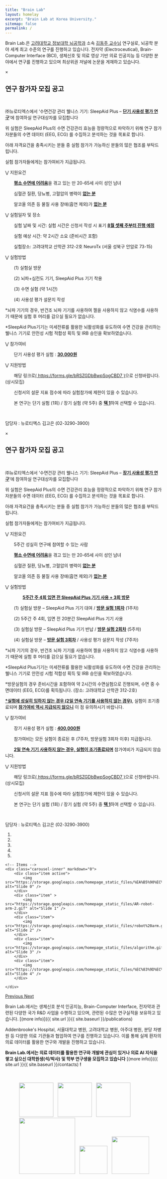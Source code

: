 ```yaml
---
title: "Brain Lab"
layout: homelay
excerpt: "Brain Lab at Korea University."
sitemap: false
permalink: /
---
```


Brain Lab.은 [고려대학교 정보대학 뇌공학과](https://bce.korea.ac.kr/) 소속 [김동주 교수님](https://brainlabku.github.io/professor) 연구실로, 뇌공학 분야 세계 최고 수준의 연구를 진행하고 있습니다. 전자약 (Electroceutical), Brain-Computer Interface (BCI), 생체신호 및 의료 영상 기반 의료 인공지능 등 다양한 분야에서 연구를 진행하고 있으며 최상위권 저널에 논문을 게재하고 있습니다.

<div markdown="0" id = "modal">
  <div class="modal-content">
    <span class="close-btn" id="close-modal-btn">&times;</span>
    <h2>연구 참가자 모집 공고</h2>
    <br>
    <p>㈜뉴로티엑스에서 ‘수면건강 관리 웰니스 기기: SleepAid Plus – <b><u>단기 사용성 평가 연구</u></b>’에 참여하실 연구대상자를 모집합니다</p>
    <p>위 실험은 SleepAid Plus의 수면 건강관리 효능을 정량적으로 파악하기 위해 연구 참가자분들의 수면 데이터 (EEG, ECG) 를 수집하고 분석하는 것을 목표로 합니다.</p>
    <p>아래 자격요건을 충족시키는 분들 중 실험 참가가 가능하신 분들의 많은 협조를 부탁드립니다.</p>
    <p>실험 참가자들에게는 참가여비가 지급됩니다.</p>
    <p> ⋁ 지원요건 </p>
    <p>&emsp;&emsp;<b><u>평소 수면에 어려움</u></b>을 겪고 있는 만 20-65세 사이 성인 남녀</p>
    <p>&emsp;&emsp;심혈관 질환, 당뇨병, 고혈압의 병력이 <b><u>없는 분</u></b></p>
    <p>&emsp;&emsp;알코올 의존 등 물질 사용 장애(흡연 제외)가 <b><u>없는 분</u></b></p>
    <p> ⋁ 실험일자 및 장소 </p>
    <p>&emsp;&emsp;실험 날짜 및 시간: 실험 시간은 신청서 작성 시 표기 <b><u>8월 셋째 주부터 진행 예정</u></b></p>
    <p>&emsp;&emsp;실험 예상 시간: 약 2시간 소요 (준비시간 포함)</p>
    <p>&emsp;&emsp;실험장소: 고려대학교 산학관 312-2호 NeuroTx (서울 성북구 안암로 73-15) </p>
    <p> ⋁ 실험방법 </p>
    <p>&emsp;&emsp;(1) 실험실 방문</p>
    <p>&emsp;&emsp;(2) 뇌파+심전도 기기, SleepAid Plus 기기 착용</p>
    <p>&emsp;&emsp;(3) 수면 실험 (약 1시간)</p>
    <p>&emsp;&emsp;(4) 사용성 평가 설문지 작성</p>
    <p>*뇌파 기기의 경우, 반건조 뇌파 기기를 사용하여 젤을 사용하지 않고 식염수를 사용하기 때문에 실험 후 머리를 감으실 필요가 없습니다.</p>
    <p>*SleepAid Plus기기는 미세전류를 활용한 뇌활성화를 유도하여 수면 건강을 관리하는 웰니스 기기로 안전성 시험 적합성 획득 및 IRB 승인을 확보하였습니다. </p>
    <p> ⋁ 참가여비 </p>
    <p>&emsp;&emsp;단기 사용성 평가 실험 : <b><u>30,000원</u></b> </p>
    <p> ⋁ 지원방법 </p>
    <p>&emsp;&emsp;해당 링크로<a href = "https://forms.gle/bRSZGDbBwpSogCBD7">( https://forms.gle/bRSZGDbBwpSogCBD7 )</a>으로 신청바랍니다.(상시모집)</p>
    <p>&emsp;&emsp;신청서의 설문 지표 점수에 따라 실험참가에 제한이 있을 수 있습니다.</p>
    <p>&emsp;&emsp;본 연구는 단기 실험 (1회) / 장기 실험 (약 5주) 중 <b><u>택 1</u></b>하여 선택할 수 있습니다.</p>
    <br>
    <p>담당자 : 뉴로티엑스 김고은 (02-3290-3900)</p>
  </div>
</div>

<div markdown="0" id = "modal2">
  <div class="modal-content">
    <span class="close-btn2" id="close-modal-btn2">&times;</span>
    <h2>연구 참가자 모집 공고</h2>
    <br>
    <p>㈜뉴로티엑스에서 ‘수면건강 관리 웰니스 기기: SleepAid Plus – <b><u>장기 사용성 평가 연구</u></b>’에 참여하실 연구대상자를 모집합니다</p>
    <p>위 실험은 SleepAid Plus의 수면 건강관리 효능을 정량적으로 파악하기 위해 연구 참가자분들의 수면 데이터 (EEG, ECG) 를 수집하고 분석하는 것을 목표로 합니다.</p>
    <p>아래 자격요건을 충족시키는 분들 중 실험 참가가 가능하신 분들의 많은 협조를 부탁드립니다.</p>
    <p>실험 참가자들에게는 참가여비가 지급됩니다.</p>
    <p> ⋁ 지원요건 </p>
    <p>&emsp;&emsp;5주간 성실히 연구에 참여할 수 있는 사람</p>
    <p>&emsp;&emsp;<b><u>평소 수면에 어려움</u></b>을 겪고 있는 만 20-65세 사이 성인 남녀</p>
    <p>&emsp;&emsp;심혈관 질환, 당뇨병, 고혈압의 병력이 <b><u>없는 분</u></b></p>
    <p>&emsp;&emsp;알코올 의존 등 물질 사용 장애(흡연 제외)가 <b><u>없는 분</u></b></p>
    <p> ⋁ 실험방법 </p>
    <p>&emsp;&emsp;&emsp;&emsp;<b><u>5주간 주 4회 입면 전 SleepAid Plus 기기 사용 + 3회 방문</u></b></p>
    <p>&emsp;&emsp;(1) 실험실 방문 – SleepAid Plus 기기 대여 / <b><u>방문 실험 1회차</u></b> (1주차)</p>
    <p>&emsp;&emsp;(2) 5주간 주 4회, 입면 전 20분간 SleepAid Plus 기기 사용</p>
    <p>&emsp;&emsp;(3) 실험실 방문 – SleepAid Plus 기기 반납 / <b><u>방문 실험 2회차</u></b> (5주차)</p>
    <p>&emsp;&emsp;(4) 실험실 방문 – <b><u>방문 실험 3회차</u></b> / 사용성 평가 설문지 작성 (7주차)</p>
    <p>*뇌파 기기의 경우, 반건조 뇌파 기기를 사용하여 젤을 사용하지 않고 식염수를 사용하기 때문에 실험 후 머리를 감으실 필요가 없습니다.</p>
    <p>*SleepAid Plus기기는 미세전류를 활용한 뇌활성화를 유도하여 수면 건강을 관리하는 웰니스 기기로 안전성 시험 적합성 획득 및 IRB 승인을 확보하였습니다. </p>
    <p>*방문실험의 경우 준비시간을 포함하여 약 2시간의 수면실험으로 진행되며, 수면 중 수면데이터 (EEG, ECG)를 획득됩니다. (장소: 고려대학교 산학관 312-2호)</p>
    <p><b><u>*실험에 성실히 임하지 않는 경우 (2일 연속 기기를 사용하지 않는 경우)</u></b>, 실험이 조기종료되며 <b><u>참가여비 역시 지급되지 않으니</u></b> 이 점 유의하시기 바랍니다. </p>
    <p> ⋁ 참가여비 </p>
    <p>&emsp;&emsp;장기 사용성 평가 실험 : <b><u>400,000원</u></b> </p>
    <p>&emsp;&emsp;참가여비는 모든 실험이 종료된 후 (7주차, 방문실험 3회차 이후) 지급됩니다.</p>
    <p>&emsp;&emsp;<b><u>2일 연속 기기 사용하지 않는 경우, 실험이 조기종료되며</u></b> 참가여비가 지급되지 않습니다. </p>
    <p> ⋁ 지원방법 </p>
    <p>&emsp;&emsp;해당 링크로<a href = "https://forms.gle/bRSZGDbBwpSogCBD7">( https://forms.gle/bRSZGDbBwpSogCBD7 )</a>으로 신청바랍니다.(상시모집)</p>
    <p>&emsp;&emsp;신청서의 설문 지표 점수에 따라 실험참가에 제한이 있을 수 있습니다.</p>
    <p>&emsp;&emsp;본 연구는 단기 실험 (1회) / 장기 실험 (약 5주) 중 <b><u>택 1</u></b>하여 선택할 수 있습니다.</p>
    <br>
    <p>담당자 : 뉴로티엑스 김고은 (02-3290-3900)</p>
  </div>
</div>

<script>
  $(document).ready(function() {
    document.getElementById('modal').style.display = 'block'; // 모달 보이기
    document.getElementById('modal2').style.display = 'block'; // 모달 보이기
  });

  // 모달 닫기 버튼 클릭 시
  document.getElementById('close-modal-btn').onclick = function() {
    document.getElementById('modal').style.display = 'none'; // 모달 숨기기
  }

  document.getElementById('close-modal-btn2').onclick = function() {
    document.getElementById('modal2').style.display = 'none'; // 모달 숨기기
  }

  // 모달 외부 클릭 시 모달 닫기
  window.onclick = function(event) {
    if (event.target == document.getElementById('modal')) {
      document.getElementById('modal').style.display = 'none'; // 모달 숨기기
    }
    if (event.target == document.getElementById('modal2')) {
      document.getElementById('modal2').style.display = 'none'; // 모달 숨기기
    }
  }
</script>

<div markdown="0" id="carousel" class="carousel slide" data-ride="carousel" data-interval="4000" data-pause="hover" >
    <!-- Menu -->
    <ol class="carousel-indicators">
        <li data-target="#carousel" data-slide-to="0" class="active"></li>
        <li data-target="#carousel" data-slide-to="1"></li>
        <li data-target="#carousel" data-slide-to="2"></li>
        <li data-target="#carousel" data-slide-to="3"></li>
        <li data-target="#carousel" data-slide-to="4"></li>
        <!-- <li data-target="#carousel" data-slide-to="5"></li> -->
        <!-- <li data-target="#carousel" data-slide-to="6"></li> -->
    </ol>

    <!-- Items -->
    <div class="carousel-inner" markdown="0">
        <div class="item active">
            <img src="https://storage.googleapis.com/homepage_static_files/%EA%B5%90%EC%88%98%EB%8B%98%EC%B5%9C%EA%B3%A0.gif" alt="Slide 0" />
        </div>  
        <div class="item" >
            <img src="https://storage.googleapis.com/homepage_static_files/AR-robot-arm-2.gif" alt="Slide 1" />
        </div>
        <div class="item">
            <img src="https://storage.googleapis.com/homepage_static_files/robot%20arm.gif" alt="Slide 2" />
        </div>
        <div class="item">
            <img src="https://storage.googleapis.com/homepage_static_files/algorithm.gif" alt="Slide 3" />
        </div>
        <div class="item">
            <img src="https://storage.googleapis.com/homepage_static_files/%EC%83%9D%EC%B2%B4%EC%8B%A0%ED%98%B8.gif" alt="Slide 4" />
        </div>
     
    </div>
  <a class="left carousel-control" href="#carousel" role="button" data-slide="prev">
    <span class="glyphicon glyphicon-chevron-left" aria-hidden="true"></span>
    <span class="sr-only">Previous</span>
  </a>
  <a class="right carousel-control" href="#carousel" role="button" data-slide="next">
    <span class="glyphicon glyphicon-chevron-right" aria-hidden="true"></span>
    <span class="sr-only">Next</span>
  </a>
</div>


Brain Lab.에서는 생체신호 분석 인공지능, Brain-Computer Interface, 전자약과 관련된 다양한 국가 R&D 사업을 수행하고 있으며, 관련된 수많은 연구실적을 보유하고 있습니다. [(more info)]({{ site.url }}{{ site.baseurl }}/publications) 


Addenbrooke's Hospital, 서울대학교 병원, 고려대학교 병원, 아주대 병원, 분당 차병원 등 다양한 의료 기관들과 협업하여 연구를 진행하고 있습니다. 이를 통해 실제 환자의 의료 데이터를 활용한 연구와 개발을 진행하고 있습니다.

 **Brain Lab.에서는 의료 데이터를 활용한 연구와 개발에 관심이 있거나 의료 AI 지식을 쌓고 싶으신 대학원생(석/박사) 및 학부 연구생을 모집하고 있습니다** [(more info)]({{ site.url }}{{ site.baseurl }}/contacts) **!**


<!-- <iframe width="100%" height="600px" src="https://www.youtube.com/embed/pHnTIl54vC8?controls=0&start=120&autoplay=1&mute=1&loop=1" title="YouTube video player" frameborder="0" allow="accelerometer; autoplay; clipboard-write; encrypted-media; gyroscope; picture-in-picture; web-share" allowfullscreen></iframe> -->

<br>

<figure class="fourth" style="margin-left: 7%; margin-right: 7%">
  <img src="{{ site.url }}{{ site.baseurl }}/images/logopic/korea_university.jpg" style="width: 110px; padding-top:5px; margin-left: 10px">
  <img src="{{ site.url }}{{ site.baseurl }}/images/logopic/brain lab.png" style="width: 110px; margin-left: 10px">
  <img src="{{ site.url }}{{ site.baseurl }}/images/logopic/edenbrook.png" style="width: 110px; margin-left: 10px">
  <img src="{{ site.url }}{{ site.baseurl }}/images/logopic/korea_hospital.jpg" style="width: 180px; margin-left: 10px">
  <img src="{{ site.url }}{{ site.baseurl }}/images/logopic/snu.png" style="width: 90px; margin-left: 10px; padding-bottom: 7px;">
  <img src="{{ site.url }}{{ site.baseurl }}/images/logopic/aju.jpg" style="width: 120px; margin-left: 10px; padding-bottom: 7px;">
</figure>
